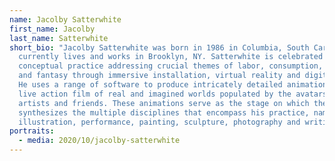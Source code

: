```yaml
---
name: Jacolby Satterwhite
first_name: Jacolby
last_name: Satterwhite
short_bio: "Jacolby Satterwhite was born in 1986 in Columbia, South Carolina and
  currently lives and works in Brooklyn, NY. Satterwhite is celebrated for a
  conceptual practice addressing crucial themes of labor, consumption, carnality
  and fantasy through immersive installation, virtual reality and digital media.
  He uses a range of software to produce intricately detailed animations and
  live action film of real and imagined worlds populated by the avatars of
  artists and friends. These animations serve as the stage on which the artist
  synthesizes the multiple disciplines that encompass his practice, namely
  illustration, performance, painting, sculpture, photography and writing. "
portraits:
  - media: 2020/10/jacolby-satterwhite
---
```

